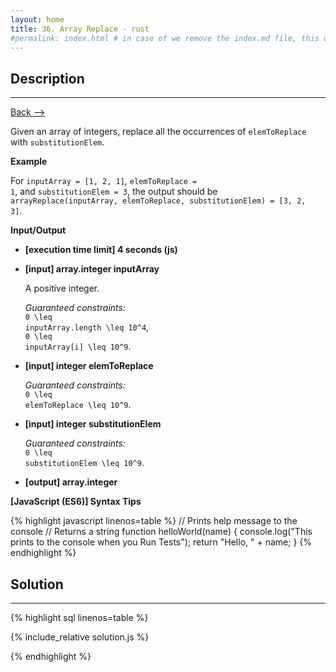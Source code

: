 ```yaml
---
layout: home
title: 36. Array Replace - rust
#permalink: index.html # in case of we remove the index.md file, this doc will be the index page
---
```


<div class="row">
<div class="columnStmt" markdown="1">

## Description

---

[Back --> ](../README.md)

Given an array of integers, replace all the occurrences of <code>elemToReplace</code> with <code>substitutionElem</code>.

**Example**

For <code>inputArray = [1, 2, 1]</code>, <code>elemToReplace = 1</code>, and <code>substitutionElem = 3</code>, the output should be
<code>arrayReplace(inputArray, elemToReplace, substitutionElem) = [3, 2, 3]</code>.

**Input/Output**

- **[execution time limit] 4 seconds (js)**

- **[input] array.integer inputArray**

  A positive integer.

  _Guaranteed constraints:_<br>
  <code type='math/tex'>0 \leq inputArray.length \leq 10^4</code>,<br>
  <code type='math/tex'>0 \leq inputArray[i] \leq 10^9</code>.

- **[input] integer elemToReplace**

  _Guaranteed constraints:_<br>
  <code type='math/tex'>0 \leq elemToReplace \leq 10^9</code>.

- **[input] integer substitutionElem**

  _Guaranteed constraints:_<br>
  <code type='math/tex'>0 \leq substitutionElem \leq 10^9</code>.

- **[output] array.integer**

**[JavaScript (ES6)] Syntax Tips**

{% highlight javascript linenos=table %}
// Prints help message to the console
// Returns a string
function helloWorld(name) {
console.log("This prints to the console when you Run Tests");
return "Hello, " + name;
}
{% endhighlight %}

</div>
<div class="columnSol" markdown="1">

## Solution

---

{% highlight sql linenos=table %}

{% include_relative solution.js %}

{% endhighlight %}

</div>
</div>
